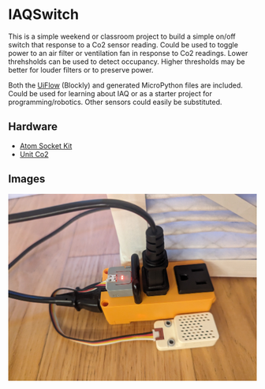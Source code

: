 # IAQSwitch
This is a simple weekend or classroom project to build a simple on/off switch that response to a Co2 sensor reading. Could be used to toggle power to an air filter or ventilation fan in response to Co2 readings. Lower threhsholds can be used to detect occupancy. Higher thresholds may be better for louder filters or to preserve power.

Both the [UiFlow](https://flow.m5stack.com/) (Blockly) and generated MicroPython files are included. Could be used for learning about IAQ or as a starter project for programming/robotics. Other sensors could easily be substituted.

## Hardware
* [Atom Socket Kit](https://shop.m5stack.com/products/atom-socket-kit-hlw8023-jp-us)
* [Unit Co2](https://docs.m5stack.com/en/unit/co2)

## Images
![Assembled switch](switch.jpg)
